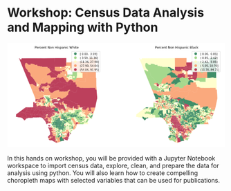 # Workshop: Census Data Analysis and Mapping with Python

![census](censusgis.png)

In this hands on workshop, you will be provided with a Jupyter Notebook workspace to import census data, explore, clean, and prepare the data for analysis using python. You will also learn how to create compelling choropleth maps with selected variables that can be used for publications.
